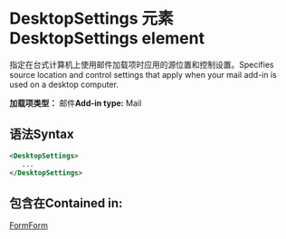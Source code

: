 # <a name="desktopsettings-element"></a><span data-ttu-id="062bc-101">DesktopSettings 元素</span><span class="sxs-lookup"><span data-stu-id="062bc-101">DesktopSettings element</span></span>

<span data-ttu-id="062bc-102">指定在台式计算机上使用邮件加载项时应用的源位置和控制设置。</span><span class="sxs-lookup"><span data-stu-id="062bc-102">Specifies source location and control settings that apply when your mail add-in is used on a desktop computer.</span></span>

<span data-ttu-id="062bc-103">**加载项类型：** 邮件</span><span class="sxs-lookup"><span data-stu-id="062bc-103">**Add-in type:** Mail</span></span>

## <a name="syntax"></a><span data-ttu-id="062bc-104">语法</span><span class="sxs-lookup"><span data-stu-id="062bc-104">Syntax</span></span>

```XML
<DesktopSettings>
   ...
</DesktopSettings>
```

## <a name="contained-in"></a><span data-ttu-id="062bc-105">包含在</span><span class="sxs-lookup"><span data-stu-id="062bc-105">Contained in:</span></span>

[<span data-ttu-id="062bc-106">Form</span><span class="sxs-lookup"><span data-stu-id="062bc-106">Form</span></span>](form.md)

